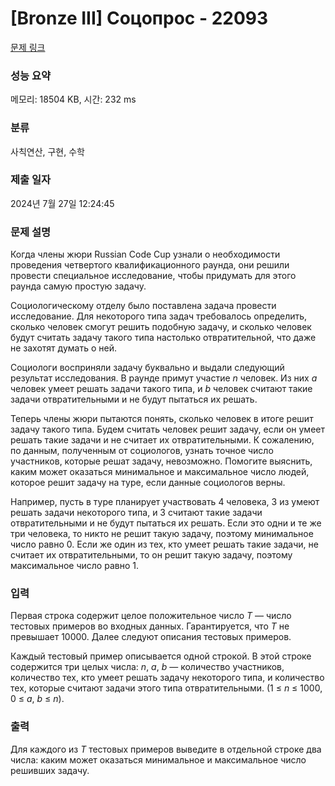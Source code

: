 # [Bronze III] Соцопрос - 22093 

[문제 링크](https://www.acmicpc.net/problem/22093) 

### 성능 요약

메모리: 18504 KB, 시간: 232 ms

### 분류

사칙연산, 구현, 수학

### 제출 일자

2024년 7월 27일 12:24:45

### 문제 설명

<p>Когда члены жюри Russian Code Cup узнали о необходимости проведения четвертого квалификационного раунда, они решили провести специальное исследование, чтобы придумать для этого раунда самую простую задачу.</p>

<p>Социологическому отделу было поставлена задача провести исследование. Для некоторого типа задач требовалось определить, сколько человек смогут решить подобную задачу, и сколько человек будут считать задачу такого типа настолько отвратительной, что даже не захотят думать о ней.</p>

<p>Социологи восприняли задачу буквально и выдали следующий результат исследования. В раунде примут участие <i>n</i> человек. Из них <i>a</i> человек умеет решать задачи такого типа, и <i>b</i> человек считают такие задачи отвратительными и не будут пытаться их решать.</p>

<p>Теперь члены жюри пытаются понять, сколько человек в итоге решит задачу такого типа. Будем считать человек решит задачу, если он умеет решать такие задачи и не считает их отвратительными. К сожалению, по данным, полученным от социологов, узнать точное число участников, которые решат задачу, невозможно. Помогите выяснить, каким может оказаться минимальное и максимальное число людей, которое решит задачу на туре, если данные социологов верны.</p>

<p>Например, пусть в туре планирует участвовать 4 человека, 3 из умеют решать задачи некоторого типа, и 3 считают такие задачи отвратительными и не будут пытаться их решать. Если это одни и те же три человека, то никто не решит такую задачу, поэтому минимальное число равно 0. Если же один из тех, кто умеет решать такие задачи, не считает их отвратительными, то он решит такую задачу, поэтому максимальное число равно 1.</p>

### 입력 

 <p>Первая строка содержит целое положительное число <i>T</i> — число тестовых примеров во входных данных. Гарантируется, что <i>T</i> не превышает 10000. Далее следуют описания тестовых примеров.</p>

<p>Каждый тестовый пример описывается одной строкой. В этой строке содержится три целых числа: <i>n</i>, <i>a</i>, <i>b</i> — количество участников, количество тех, кто умеет решать задачу некоторого типа, и количество тех, которые считают задачи этого типа отвратительными. (1 ≤ <i>n</i> ≤ 1000, 0 ≤ <i>a</i>, <i>b</i> ≤ <i>n</i>).</p>

### 출력 

 <p>Для каждого из <i>T</i> тестовых примеров выведите в отдельной строке два числа: каким может оказаться минимальное и максимальное число решивших задачу.</p>

